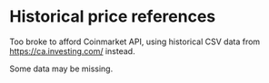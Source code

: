 # Historical price references

Too broke to afford Coinmarket API, using historical CSV data from https://ca.investing.com/ instead.

Some data may be missing.
